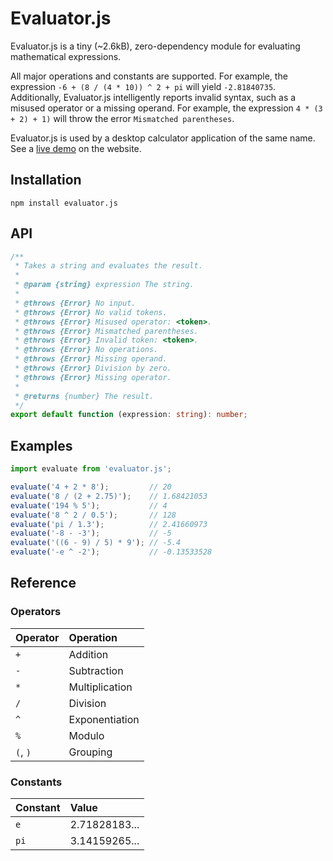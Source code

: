# Evaluator.js

Evaluator.js is a tiny (~2.6kB), zero-dependency module for evaluating mathematical expressions.

All major operations and constants are supported. For example, the expression `-6 + (8 / (4 * 10)) ^ 2 + pi` will yield `-2.81840735`. Additionally, Evaluator.js intelligently reports invalid syntax, such as a misused operator or a missing operand. For example, the expression `4 * (3 + 2) + 1)` will throw the error `Mismatched parentheses`.

Evaluator.js is used by a desktop calculator application of the same name. See a [live demo](https://evaluator.link) on the website.

## Installation

```
npm install evaluator.js
```

## API

``` ts
/**
 * Takes a string and evaluates the result.
 *
 * @param {string} expression The string.
 *
 * @throws {Error} No input.
 * @throws {Error} No valid tokens.
 * @throws {Error} Misused operator: <token>.
 * @throws {Error} Mismatched parentheses.
 * @throws {Error} Invalid token: <token>.
 * @throws {Error} No operations.
 * @throws {Error} Missing operand.
 * @throws {Error} Division by zero.
 * @throws {Error} Missing operator.
 *
 * @returns {number} The result.
 */
export default function (expression: string): number;
```

## Examples

```js
import evaluate from 'evaluator.js';

evaluate('4 + 2 * 8');         // 20
evaluate('8 / (2 + 2.75)');    // 1.68421053
evaluate('194 % 5');           // 4
evaluate('8 ^ 2 / 0.5');       // 128
evaluate('pi / 1.3');          // 2.41660973
evaluate('-8 - -3');           // -5
evaluate('((6 - 9) / 5) * 9'); // -5.4
evaluate('-e ^ -2');           // -0.13533528
```

## Reference

### Operators

| Operator | Operation      |
|:-------- |:-------------- |
| `+`      | Addition       |
| `-`      | Subtraction    |
| `*`      | Multiplication |
| `/`      | Division       |
| `^`      | Exponentiation |
| `%`      | Modulo         |
| `(`, `)` | Grouping       |

### Constants

| Constant | Value         |
|:-------- |:------------- |
| `e`      | 2.71828183... |
| `pi`     | 3.14159265... |
